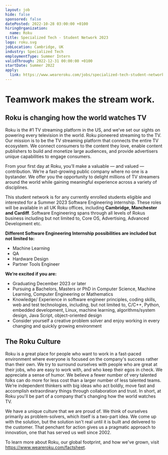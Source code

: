 ```yaml
---
layout: job
hide: false
sponsored: false
datePosted: 2022-10-28 03:00:00 +0100
hiringOrganization:
  name: Roku
title: Specialized Tech - Student Network 2023
logo: roku.svg
jobLocation: Cambridge, UK
industry: Specialized Tech
employmentType: Summer Intern
validThrough: 2022-12-31 00:00:00 +0100
startDate: Summer 2022
apply:
  link: https://www.weareroku.com/jobs/specialized-tech-student-network-2023-cambridge-england-united-kingdom
---
```


# Teamwork makes the stream work.

## Roku is changing how the world watches TV
Roku is the #1 TV streaming platform in the US, and we’ve set our sights on powering every television in the world. Roku pioneered streaming to the TV. Our mission is to be the TV streaming platform that connects the entire TV ecosystem. We connect consumers to the content they love, enable content publishers to build and monetize large audiences, and provide advertisers unique capabilities to engage consumers.

From your first day at Roku, you’ll make a valuable — and valued — contribution. We’re a fast-growing public company where no one is a bystander. We offer you the opportunity to delight millions of TV streamers around the world while gaining meaningful experience across a variety of disciplines.

 

This student network is for any currently enrolled students eligible and interested for a Summer 2023 Software Engineering internship. These roles will be available in all UK Roku offices, including **Cambridge, Manchester and Cardiff**. Software Engineering spans through all levels of Rokus business including but not limited to, Core OS, Advertising, Advanced Development etc. 

**Different Software Engineering Internship possibilities are included but not limited to:**
- Machine Learning
- QA
- Hardware Design
- Partner Tools Engineer

**We’re excited if you are:**
- Graduating December 2023 or later
- Pursuing a Bachelors, Masters or PhD in Computer Science, Machine Learning, Computer Engineering or Mathematics
- Knowledge/ Experience in software engineer principles, coding skills, web and test technologies, including, but not limited to, C/C++, Python, embedded development, Linux, machine learning, algorithms/system design, Java Script, object-oriented design
- Consider yourself a creative problem solver and enjoy working in every changing and quickly growing environment
 
## The Roku Culture
Roku is a great place for people who want to work in a fast-paced environment where everyone is focused on the company's success rather than their own. We try to surround ourselves with people who are great at their jobs, who are easy to work with, and who keep their egos in check. We appreciate a sense of humor. We believe a fewer number of very talented folks can do more for less cost than a larger number of less talented teams. We’re independent thinkers with big ideas who act boldly, move fast and accomplish extraordinary things through collaboration and trust. In short, at Roku you'll be part of a company that's changing how the world watches TV. 

We have a unique culture that we are proud of. We think of ourselves primarily as problem-solvers, which itself is a two-part idea. We come up with the solution, but the solution isn't real until it is built and delivered to the customer. That penchant for action gives us a pragmatic approach to innovation, one that has served us well since 2002. 

To learn more about Roku, our global footprint, and how we've grown, visit https://www.weareroku.com/factsheet.
